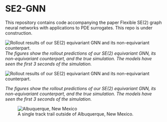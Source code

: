 # SE2-GNN
This repository contains code accompanying the paper Flexible SE(2) graph neural networks with applications to PDE surrogates. This repo is under construction.


![Rollout results of our SE(2) equivariant GNN and its non-equivariant counterpart.](images/sim_force1.gif)*The figures show the rollout predictions of our SE(2) equivariant GNN, its non-equivariant counterpart, and the true simulation. The models have seen the first 3 seconds of the simulation.*


![Rollout results of our SE(2) equivariant GNN and its non-equivariant counterpart.](images/scatter_sim_smoke8.gif)

*The figures show the rollout predictions of our SE(2) equivariant GNN, its non-equivariant counterpart, and the true simulation. The models have seen the first 3 seconds of the simulation.*

<figure>
    <img src="images/sim_force1.gif"
         alt="Albuquerque, New Mexico">
    <figcaption>A single track trail outside of Albuquerque, New Mexico.</figcaption>
</figure>
